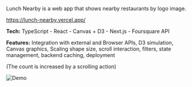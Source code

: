 Lunch Nearby is a web app that shows nearby restaurants by logo image.

https://lunch-nearby.vercel.app/

<b>Tech:</b> TypeScript - React - Canvas + D3 - Next.js - Foursquare API

<b>Features:</b> Integration with external and Browser APIs, D3 simulation, Canvas graphics, Scaling shape size, scroll interaction, filters, state management, backend caching, deployment

(The count is increased by a scrolling action)

![Demo](./public/demo.gif)


